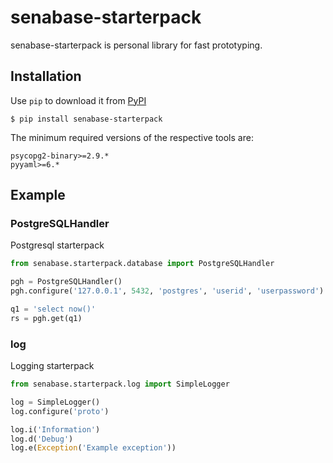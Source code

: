# senabase-starterpack

senabase-starterpack is personal library for fast prototyping.

## Installation

Use `pip` to download it from [PyPI](https://pypi.org/project/senabase-starterpack/)

```shell
$ pip install senabase-starterpack
```

The minimum required versions of the respective tools are:

```
psycopg2-binary>=2.9.*
pyyaml>=6.*
```

## Example

### PostgreSQLHandler

Postgresql starterpack

```python
from senabase.starterpack.database import PostgreSQLHandler

pgh = PostgreSQLHandler()
pgh.configure('127.0.0.1', 5432, 'postgres', 'userid', 'userpassword')

q1 = 'select now()'
rs = pgh.get(q1)
```

### log

Logging starterpack

```python
from senabase.starterpack.log import SimpleLogger

log = SimpleLogger()
log.configure('proto')

log.i('Information')
log.d('Debug')
log.e(Exception('Example exception'))
```